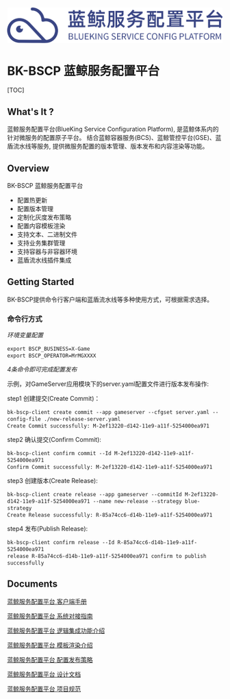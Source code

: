 ![BK-BSCP logo](./docs/img/logo.png)

BK-BSCP 蓝鲸服务配置平台
========================

[TOC]

## What's It ?

蓝鲸服务配置平台(BlueKing Service Configuration Platform), 是蓝鲸体系内的针对微服务的配置原子平台。
结合蓝鲸容器服务(BCS)、蓝鲸管控平台(GSE)、蓝盾流水线等服务, 提供微服务配置的版本管理、版本发布和内容渲染等功能。

## Overview

BK-BSCP 蓝鲸服务配置平台

* 配置热更新
* 配置版本管理
* 定制化灰度发布策略
* 配置内容模板渲染
* 支持文本、二进制文件
* 支持业务集群管理
* 支持容器与非容器环境
* 蓝盾流水线插件集成

## Getting Started

BK-BSCP提供命令行客户端和蓝盾流水线等多种使用方式，可根据需求选择。

### 命令行方式

*环境变量配置*

```shell
export BSCP_BUSINESS=X-Game
export BSCP_OPERATOR=MrMGXXXX
```

*4条命令即可完成配置发布*

示例，对GameServer应用模块下的server.yaml配置文件进行版本发布操作:

step1 创建提交(Create Commit)：
```shell
bk-bscp-client create commit --app gameserver --cfgset server.yaml --config-file ./new-release-server.yaml
Create Commit successfully: M-2ef13220-d142-11e9-a11f-5254000ea971
```

step2 确认提交(Confirm Commit):
```shell
bk-bscp-client confirm commit --Id M-2ef13220-d142-11e9-a11f-5254000ea971
Confirm Commit successfully: M-2ef13220-d142-11e9-a11f-5254000ea971
```

step3 创建版本(Create Release):
```shell
bk-bscp-client create release --app gameserver --commitId M-2ef13220-d142-11e9-a11f-5254000ea971 --name new-release --strategy blue-strategy
Create Release successfully: R-85a74cc6-d14b-11e9-a11f-5254000ea971
```

step4 发布(Publish Release):
```shell
bk-bscp-client confirm release --Id R-85a74cc6-d14b-11e9-a11f-5254000ea971
release R-85a74cc6-d14b-11e9-a11f-5254000ea971 confirm to publish successfully
```

## Documents

[蓝鲸服务配置平台 客户端手册](docs/client_book.md)

[蓝鲸服务配置平台 系统对接指南](api/api.md)

[蓝鲸服务配置平台 逻辑集成功能介绍](docs/integrator.md)

[蓝鲸服务配置平台 模板渲染介绍](docs/template.md)

[蓝鲸服务配置平台 配置发布策略](docs/strategy.md)

[蓝鲸服务配置平台 设计文档](docs/arch.md)

[蓝鲸服务配置平台 项目规范](docs/standard.md)
